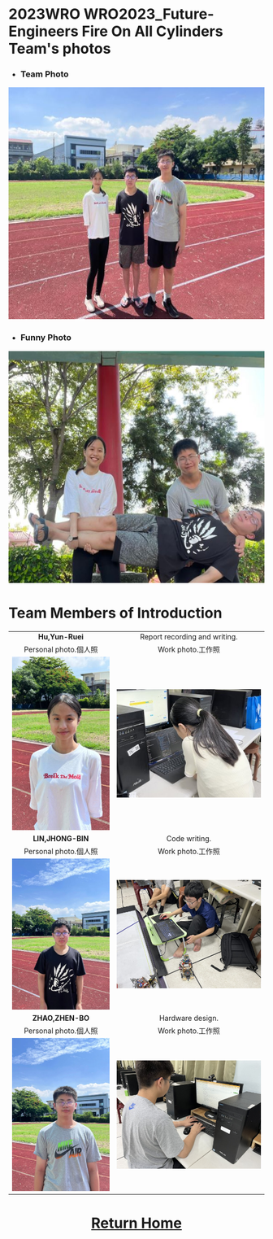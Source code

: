 2023WRO WRO2023_Future-Engineers Fire On All Cylinders  
Team's photos  
====
- ### Team Photo  

<div align="center"><img src="./img/team_photo.jpg" width = "562" height = "456" alt="圖體照"  />  </div>  

- ### Funny Photo  
<div align="center"><img src="./img/funny_photo.jpg" width = "562" height = "456" alt="趣味照" /> </div>  

# Team Members of Introduction  
|        |        | 
| :----: | :----: |  
| __Hu,Yun-Ruei__  | Report recording and writing.|
|   Personal photo.個人照 | Work photo.工作照 |
| <img src="./img/Hu.jpg" alt="Image"> | <img src="./img/hu_work.jpg" alt="Image"> |
| __LIN,JHONG-BIN__  | Code writing.|
|  Personal photo.個人照  |  Work photo.工作照   |    
| <img src="./img/lin.jpg" alt="Image"> | <img src="./img/IMG_8198.JPG" alt="Image"> |
| __ZHAO,ZHEN-BO__  |  Hardware design. |
|   Personal photo.個人照  |  Work photo.工作照   |   
| <img src="./img/Bo.jpg" alt="Image"> | <img src="./img/IMG_8202.JPG" alt="Image"> |  

# <div align="center">[Return Home](../)</div>  

